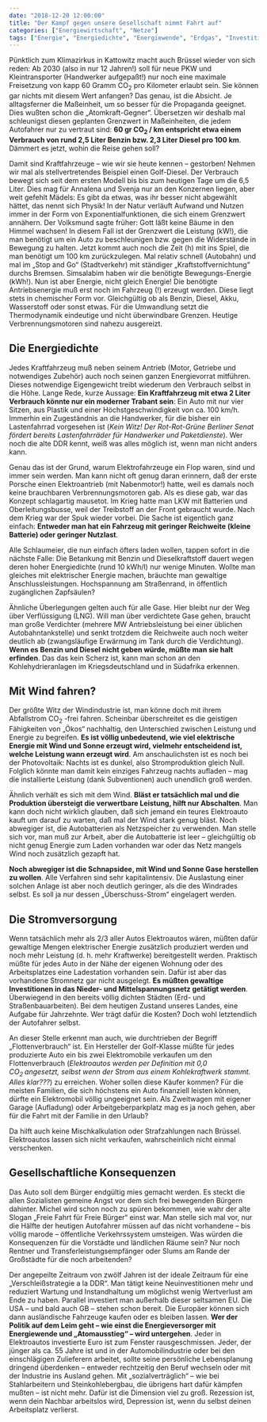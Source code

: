 ```yaml
---
date: "2018-12-20 12:00:00"
title: "Der Kampf gegen unsere Gesellschaft nimmt Fahrt auf"
categories: ["Energiewirtschaft", "Netze"]
tags: ["Energie", "Energiedichte", "Energiewende", "Erdgas", "Investitionskosten", "Kohle", "Leistung", "Lng", "Oel", "Power-to-gas", "Schlangenoel", "Sonnenenergie", "Speicher", "Stromerzeugung", "Stromkosten", "Stromversorgung", "Windenergie"]
---
```


Pünktlich zum Klimazirkus in Kattowitz macht auch Brüssel wieder von sich reden: Ab 2030 (also in nur 12 Jahren!) soll für neue PKW und Kleintransporter (Handwerker aufgepaßt!) nur noch eine maximale Freisetzung von kapp 60 Gramm CO<sub>2</sub> pro Kilometer erlaubt sein. Sie können gar nichts mit diesem Wert anfangen? Das genau, ist die Absicht. Je alltagsferner die Maßeinheit, um so besser für die Propaganda geeignet. Dies wußten schon die „Atomkraft-Gegner“. Übersetzen wir deshalb mal schleunigst diesen geplanten Grenzwert in Maßeinheiten, die jedem Autofahrer nur zu vertraut sind: __60 gr CO<sub>2</sub> / km entspricht etwa einem Verbrauch von rund 2,5 Liter Benzin bzw. 2,3 Liter Diesel pro 100 km__. Dämmert es jetzt, wohin die Reise gehen soll?

Damit sind Kraftfahrzeuge – wie wir sie heute kennen – gestorben! Nehmen wir mal als stellvertretendes Beispiel einen Golf-Diesel. Der Verbrauch bewegt sich seit dem ersten Modell bis bis zum heutigen Tage um die 6,5 Liter. Dies mag für Annalena und Svenja nur an den Konzernen liegen, aber weit gefehlt Mädels: Es gibt da etwas, was ihr besser nicht abgewählt hättet, das nennt sich Physik! In der Natur verläuft Aufwand und Nutzen immer in der Form von Exponentialfunktionen, die sich einem Grenzwert annähern. Der Volksmund sagte früher: Gott läßt keine Bäume in den Himmel wachsen! In diesem Fall ist der Grenzwert die Leistung (kW!), die man benötigt um ein Auto zu beschleunigen bzw. gegen die Widerstände in Bewegung zu halten. Jetzt kommt auch noch die Zeit (h) mit ins Spiel, die man benötigt um 100 km zurückzulegen. Mal relativ schnell (Autobahn) und mal im „Stop and Go“ (Stadtverkehr) mit ständiger „Kraftstoffvernichtung“ durchs Bremsen. Simsalabim haben wir die benötigte Bewegungs-Energie (kWh!). Nun ist aber Energie, nicht gleich Energie! Die benötigte Antriebsenergie muß erst noch im Fahrzeug (!) erzeugt werden. Diese liegt stets in chemischer Form vor. Gleichgültig ob als Benzin, Diesel, Akku, Wasserstoff oder sonst etwas. Für die Umwandlung setzt die Thermodynamik eindeutige und nicht überwindbare Grenzen. Heutige Verbrennungsmotoren sind nahezu ausgereizt.


## Die Energiedichte

Jedes Kraftfahrzeug muß neben seinem Antrieb (Motor, Getriebe und notwendiges Zubehör) auch noch seinen ganzen Energievorrat mitführen. Dieses notwendige Eigengewicht treibt wiederum den Verbrauch selbst in die Höhe. Lange Rede, kurze Aussage: __Ein Kraftfahrzeug mit etwa 2 Liter Verbrauch könnte nur ein moderner Trabant sein__: Ein Auto mit nur vier Sitzen, aus Plastik und einer Höchstgeschwindigkeit von ca. 100 km/h. Immerhin ein Zugeständnis an die Handwerker, für die bisher ein Lastenfahrrad vorgesehen ist (_Kein Witz! Der Rot-Rot-Grüne Berliner Senat fördert bereits Lastenfahrräder für Handwerker und Paketdienste_). Wer noch die alte DDR kennt, weiß was alles möglich ist, wenn man nicht anders kann.

Genau das ist der Grund, warum Elektrofahrzeuge ein Flop waren, sind und immer sein werden. Man kann nicht oft genug daran erinnern, daß der erste Porsche einen Elektroantrieb (mit Nabenmotor!) hatte, weil es damals noch keine brauchbaren Verbrennungsmotoren gab. Als es diese gab, war das Konzept schlagartig mausetot. Im Krieg hatte man LKW mit Batterien und Oberleitungsbusse, weil der Treibstoff an der Front gebraucht wurde. Nach dem Krieg war der Spuk wieder vorbei. Die Sache ist eigentlich ganz einfach: __Entweder man hat ein Fahrzeug mit geringer Reichweite (kleine Batterie) oder geringer Nutzlast__.

Alle Schlaumeier, die nun einfach öfters laden wollen, tappen sofort in die nächste Falle: Die Betankung mit Benzin und Dieselkraftstoff dauert wegen deren hoher Energiedichte (rund 10 kWh/l) nur wenige Minuten. Wollte man gleiches mit elektrischer Energie machen, bräuchte man gewaltige Anschlussleistungen. Hochspannung am Straßenrand, in öffentlich zugänglichen Zapfsäulen?

Ähnliche Überlegungen gelten auch für alle Gase. Hier bleibt nur der Weg über Verflüssigung (LNG). Will man über verdichtete Gase gehen, braucht man große Verdichter (mehrere MW Antriebsleistung bei einer üblichen Autobahntankstelle) und senkt trotzdem die Reichweite auch noch weiter deutlich ab (zwangsläufige Erwärmung im Tank durch die Verdichtung). __Wenn es Benzin und Diesel nicht geben würde, müßte man sie halt erfinden__. Das das kein Scherz ist, kann man schon an den Kohlehydrieranlagen im Kriegsdeutschland und in Südafrika erkennen.


## Mit Wind fahren?

Der größte Witz der Windindustrie ist, man könne doch mit ihrem Abfallstrom CO<sub>2</sub> -frei fahren. Scheinbar überschreitet es die geistigen Fähigkeiten von „Ökos“ nachhaltig, den Unterschied zwischen Leistung und Energie zu begreifen. __Es ist völlig unbedeutend, wie viel elektrische Energie mit Wind und Sonne erzeugt wird, vielmehr entscheidend ist, welche Leistung wann erzeugt wird__. Am anschaulichsten ist es noch bei der Photovoltaik: Nachts ist es dunkel, also Stromproduktion gleich Null. Folglich könnte man damit kein einziges Fahrzeug nachts aufladen – mag die installierte Leistung (dank Subventionen) auch unendlich groß werden.

Ähnlich verhält es sich mit dem Wind. __Bläst er tatsächlich mal und die Produktion übersteigt die verwertbare Leistung, hilft nur Abschalten__. Man kann doch nicht wirklich glauben, daß sich jemand ein teures Elektroauto kauft um darauf zu warten, daß mal der Wind stark genug bläst. Noch abwegiger ist, die Autobatterien als Netzspeicher zu verwenden. Man stelle sich vor, man muß zur Arbeit, aber die Autobatterie ist leer – gleichgültig ob nicht genug Energie zum Laden vorhanden war oder das Netz mangels Wind noch zusätzlich gezapft hat.

__Noch abwegiger ist die Schnapsidee, mit Wind und Sonne Gase herstellen zu wollen__. Alle Verfahren sind sehr kapitalintensiv. Die Auslastung einer solchen Anlage ist aber noch deutlich geringer, als die des Windrades selbst. Es soll ja nur dessen „Überschuss-Strom“ eingelagert werden.


## Die Stromversorgung

Wenn tatsächlich mehr als 2/3 aller Autos Elektroautos wären, müßten dafür gewaltige Mengen elektrischer Energie zusätzlich produziert werden und noch mehr Leistung (d. h. mehr Kraftwerke) bereitgestellt werden. Praktisch müßte für jedes Auto in der Nähe der eigenen Wohnung oder des Arbeitsplatzes eine Ladestation vorhanden sein. Dafür ist aber das vorhandene Stromnetz gar nicht ausgelegt. __Es müßten gewaltige Investitionen in das Nieder- und Mittelspannungsnetz getätigt werden__. Überwiegend in den bereits völlig dichten Städten (Erd- und Straßenbauarbeiten). Bei dem heutigen Zustand unseres Landes, eine Aufgabe für Jahrzehnte. Wer trägt dafür die Kosten? Doch wohl letztendlich der Autofahrer selbst.

An dieser Stelle erkennt man auch, wie durchtrieben der Begriff „Flottenverbrauch“ ist. Ein Hersteller der Golf-Klasse müßte für jedes produzierte Auto ein bis zwei Elektromobile verkaufen um den Flottenverbrauch (_Elektroautos werden per Definition mit 0,0 CO<sub>2 </sub>angesetzt, selbst wenn der Strom aus einem Kohlekraftwerk stammt. Alles klar???_) zu erreichen. Woher sollen diese Käufer kommen? Für die meisten Familien, die sich höchstens ein Auto finanziell leisten können, dürfte ein Elektromobil völlig ungeeignet sein. Als Zweitwagen mit eigener Garage (Aufladung) oder Arbeitgeberparkplatz mag es ja noch gehen, aber für die Fahrt mit der Familie in den Urlaub?

Da hilft auch keine Mischkalkulation oder Strafzahlungen nach Brüssel. Elektroautos lassen sich nicht verkaufen, wahrscheinlich nicht einmal verschenken.


## Gesellschaftliche Konsequenzen

Das Auto soll dem Bürger endgültig mies gemacht werden. Es steckt die allen Sozialisten gemeine Angst vor dem sich frei bewegenden Bürgern dahinter. Michel wird schon noch zu spüren bekommen, wie wahr der alte Slogan „Freie Fahrt für Freie Bürger“ einst war. Man stelle sich mal vor, nur die Hälfte der heutigen Autofahrer müssen auf das nicht vorhandene – bis völlig marode – öffentliche Verkehrssystem umsteigen. Was würden die Konsequenzen für die Vorstädte und ländlichen Räume sein? Nur noch Rentner und Transferleistungsempfänger oder Slums am Rande der Großstädte für die noch arbeitenden?

Der angepeilte Zeitraum von zwölf Jahren ist der ideale Zeitraum für eine „Verschleißstrategie a la DDR“. Man tätigt keine Neuinvestitionen mehr und reduziert Wartung und Instandhaltung um möglichst wenig Wertverlust am Ende zu haben. Parallel investiert man außerhalb dieser seltsamen EU. Die USA – und bald auch GB – stehen schon bereit. Die Europäer können sich dann ausländische Fahrzeuge kaufen oder es bleiben lassen. __Wer der Politik auf dem Leim geht – wie einst die Energieversorger mit Energiewende und „Atomausstieg“ – wird untergehen__. Jeder in Elektroautos investierte Euro ist zum Fenster rausgeschmissen. Jeder, der jünger als ca. 55 Jahre ist und in der Automobilindustrie oder bei den einschlägigen Zulieferern arbeitet, sollte seine persönliche Lebensplanung dringend überdenken – entweder rechtzeitig den Beruf wechseln oder mit der Industrie ins Ausland gehen. Mit „sozialverträglich“ – wie bei Stahlarbeitern und Steinkohlebergbau, die übrigens hart dafür kämpfen mußten – ist nicht mehr. Dafür ist die Dimension viel zu groß. Rezession ist, wenn dein Nachbar arbeitslos wird, Depression ist, wenn du selbst deinen Arbeitsplatz verlierst.

